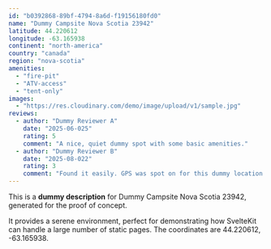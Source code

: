 ```yaml
---
id: "b0392868-89bf-4794-8a6d-f19156180fd0"
name: "Dummy Campsite Nova Scotia 23942"
latitude: 44.220612
longitude: -63.165938
continent: "north-america"
country: "canada"
region: "nova-scotia"
amenities:
  - "fire-pit"
  - "ATV-access"
  - "tent-only"
images:
  - "https://res.cloudinary.com/demo/image/upload/v1/sample.jpg"
reviews:
  - author: "Dummy Reviewer A"
    date: "2025-06-025"
    rating: 5
    comment: "A nice, quiet dummy spot with some basic amenities."
  - author: "Dummy Reviewer B"
    date: "2025-08-022"
    rating: 3
    comment: "Found it easily. GPS was spot on for this dummy location."
---
```


This is a **dummy description** for Dummy Campsite Nova Scotia 23942, generated for the proof of concept.

It provides a serene environment, perfect for demonstrating how SvelteKit can handle a large number of static pages. The coordinates are 44.220612, -63.165938.
